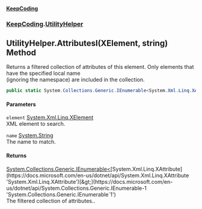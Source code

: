 #### [KeepCoding](index.md 'index')
### [KeepCoding](KeepCoding.md 'KeepCoding').[UtilityHelper](UtilityHelper.md 'KeepCoding.UtilityHelper')
## UtilityHelper.AttributesI(XElement, string) Method
Returns a filtered collection of attributes of this element. Only elements that have the specified local name  
(ignoring the namespace) are included in the collection.
```csharp
public static System.Collections.Generic.IEnumerable<System.Xml.Linq.XAttribute> AttributesI(this System.Xml.Linq.XElement element, string name);
```
#### Parameters
<a name='KeepCoding.UtilityHelper.AttributesI(System.Xml.Linq.XElement.string).element'></a>
`element` [System.Xml.Linq.XElement](https://docs.microsoft.com/en-us/dotnet/api/System.Xml.Linq.XElement 'System.Xml.Linq.XElement')  
XML element to search.
  
<a name='KeepCoding.UtilityHelper.AttributesI(System.Xml.Linq.XElement.string).name'></a>
`name` [System.String](https://docs.microsoft.com/en-us/dotnet/api/System.String 'System.String')  
The name to match.
  
#### Returns
[System.Collections.Generic.IEnumerable&lt;](https://docs.microsoft.com/en-us/dotnet/api/System.Collections.Generic.IEnumerable-1 'System.Collections.Generic.IEnumerable`1')[System.Xml.Linq.XAttribute](https://docs.microsoft.com/en-us/dotnet/api/System.Xml.Linq.XAttribute 'System.Xml.Linq.XAttribute')[&gt;](https://docs.microsoft.com/en-us/dotnet/api/System.Collections.Generic.IEnumerable-1 'System.Collections.Generic.IEnumerable`1')  
The filtered collection of attributes..
